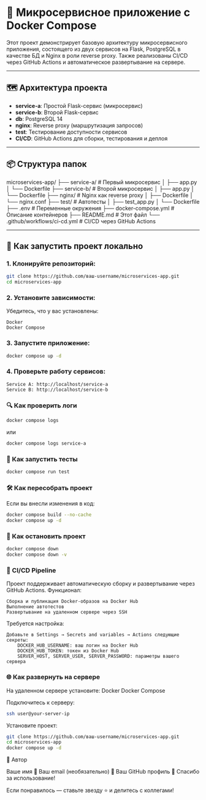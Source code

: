 # 🧪 Микросервисное приложение с Docker Compose

Этот проект демонстрирует базовую архитектуру микросервисного приложения, состоящего из двух сервисов на Flask, PostgreSQL в качестве БД и Nginx в роли reverse proxy. Также реализованы CI/CD через GitHub Actions и автоматическое развертывание на сервере.

---

## 🗺️ Архитектура проекта

- **service-a**: Простой Flask-сервис (микросервис)
- **service-b**: Второй Flask-сервис
- **db**: PostgreSQL 14
- **nginx**: Reverse proxy (маршрутизация запросов)
- **test**: Тестирование доступности сервисов
- **CI/CD**: GitHub Actions для сборки, тестирования и деплоя

---

## 📦 Структура папок
microservices-app/
├── service-a/            # Первый микросервис
│   ├── app.py
│   └── Dockerfile
├── service-b/            # Второй микросервис
│   ├── app.py
│   └── Dockerfile
├── nginx/                # Nginx как reverse proxy
│   ├── Dockerfile
│   └── nginx.conf
├── test/                 # Автотесты
│   ├── test_app.py
│   └── Dockerfile
├── .env                  # Переменные окружения
├── docker-compose.yml    # Описание контейнеров
├── README.md             # Этот файл
└── .github/workflows/ci-cd.yml  # CI/CD через GitHub Actions

---

## 🚀 Как запустить проект локально

### 1. Клонируйте репозиторий:

```bash
git clone https://github.com/ваш-username/microservices-app.git 
cd microservices-app
```
### 2. Установите зависимости: 

Убедитесь, что у вас установлены: 

    Docker  
    Docker Compose 
    
### 3. Запустите приложение:
```bash
docker compose up -d
```
### 4. Проверьте работу сервисов: 

    Service A: http://localhost/service-a 
    Service B: http://localhost/service-b 

### 🔍 Как проверить логи
```bash
docker compose logs
```
или
```bash
docker compose logs service-a
```
### 🧪 Как запустить тесты
```bash
docker compose run test
```
### 🛠️ Как пересобрать проект
Если вы внесли изменения в код: 
```bash
docker compose build --no-cache
docker compose up -d
```
### 🔄 Как остановить проект
```bash
docker compose down
docker compose down -v
```

### 🧳 CI/CD Pipeline
Проект поддерживает автоматическую сборку и развертывание через GitHub Actions. 
Функционал: 

    Сборка и публикация Docker-образов на Docker Hub
    Выполнение автотестов
    Развертывание на удаленном сервере через SSH
     
Требуется настройка: 

    Добавьте в Settings → Secrets and variables → Actions следующие секреты:
        DOCKER_HUB_USERNAME: ваш логин на Docker Hub
        DOCKER_HUB_TOKEN: токен из Docker Hub
        SERVER_HOST, SERVER_USER, SERVER_PASSWORD: параметры вашего сервера

### 🌐 Как развернуть на сервере
На удаленном сервере установите: 
    Docker
    Docker Compose
    
Подключитесь к серверу: 
```bash
ssh user@your-server-ip
``` 
 
Установите проект: 
```bash
git clone https://github.com/ваш-username/microservices-app.git 
cd microservices-app
docker compose up -d
``` 
👤 Автор 

Ваше имя
📧 Ваш email (необязательно)
🔗 Ваш GitHub профиль 
🙌 Спасибо за использование! 

Если понравилось — ставьте звезду ⭐ и делитесь с коллегами! 
